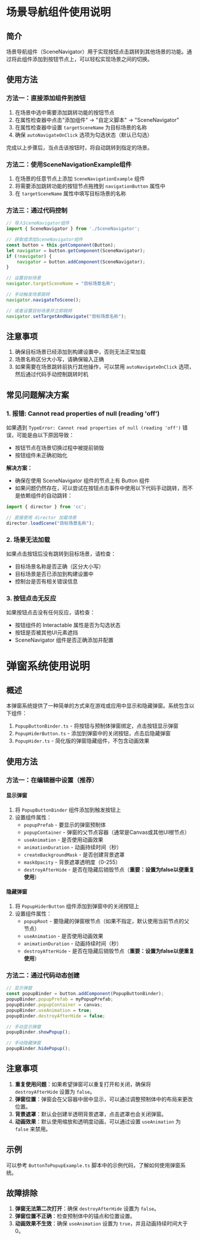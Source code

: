 # 场景导航组件使用说明

## 简介
场景导航组件（SceneNavigator）用于实现按钮点击跳转到其他场景的功能。通过将此组件添加到按钮节点上，可以轻松实现场景之间的切换。

## 使用方法

### 方法一：直接添加组件到按钮

1. 在场景中选中需要添加跳转功能的按钮节点
2. 在属性检查器中点击"添加组件" -> "自定义脚本" -> "SceneNavigator"
3. 在属性检查器中设置 `targetSceneName` 为目标场景的名称
4. 确保 `autoNavigateOnClick` 选项为勾选状态（默认已勾选）

完成以上步骤后，当点击该按钮时，将自动跳转到指定的场景。

### 方法二：使用SceneNavigationExample组件

1. 在场景的任意节点上添加 `SceneNavigationExample` 组件
2. 将需要添加跳转功能的按钮节点拖拽到 `navigationButton` 属性中
3. 在 `targetSceneName` 属性中填写目标场景的名称

### 方法三：通过代码控制

```typescript
// 导入SceneNavigator组件
import { SceneNavigator } from './SceneNavigator';

// 获取或添加SceneNavigator组件
const button = this.getComponent(Button);
let navigator = button.getComponent(SceneNavigator);
if (!navigator) {
    navigator = button.addComponent(SceneNavigator);
}

// 设置目标场景
navigator.targetSceneName = "目标场景名称";

// 手动触发场景跳转
navigator.navigateToScene();

// 或者设置目标场景并立即跳转
navigator.setTargetAndNavigate("目标场景名称");
```

## 注意事项

1. 确保目标场景已经添加到构建设置中，否则无法正常加载
2. 场景名称区分大小写，请确保输入正确
3. 如果需要在场景跳转前执行其他操作，可以禁用 `autoNavigateOnClick` 选项，然后通过代码手动控制跳转时机

## 常见问题解决方案

### 1. 报错: Cannot read properties of null (reading 'off')

如果遇到 `TypeError: Cannot read properties of null (reading 'off')` 错误，可能是由以下原因导致：

- 按钮节点在场景切换过程中被提前销毁
- 按钮组件未正确初始化

**解决方案：**

- 确保在使用 SceneNavigator 组件的节点上有 Button 组件
- 如果问题仍然存在，可以尝试在按钮点击事件中使用以下代码手动跳转，而不是依赖组件的自动跳转：

```typescript
import { director } from 'cc';

// 直接使用 director 加载场景
director.loadScene("目标场景名称");
```

### 2. 场景无法加载

如果点击按钮后没有跳转到目标场景，请检查：

- 目标场景名称是否正确（区分大小写）
- 目标场景是否已添加到构建设置中
- 控制台是否有相关错误信息

### 3. 按钮点击无反应

如果按钮点击没有任何反应，请检查：

- 按钮组件的 Interactable 属性是否为勾选状态
- 按钮是否被其他UI元素遮挡
- SceneNavigator 组件是否正确添加并配置 

# 弹窗系统使用说明

## 概述

本弹窗系统提供了一种简单的方式来在游戏或应用中显示和隐藏弹窗。系统包含以下组件：

1. `PopupButtonBinder.ts` - 将按钮与预制体弹窗绑定，点击按钮显示弹窗
2. `PopupHiderButton.ts` - 添加到弹窗中的关闭按钮，点击后隐藏弹窗
3. `PopupHider.ts` - 简化版的弹窗隐藏组件，不包含动画效果

## 使用方法

### 方法一：在编辑器中设置（推荐）

#### 显示弹窗

1. 将 `PopupButtonBinder` 组件添加到触发按钮上
2. 设置组件属性：
   - `popupPrefab` - 要显示的弹窗预制体
   - `popupContainer` - 弹窗的父节点容器（通常是Canvas或其他UI根节点）
   - `useAnimation` - 是否使用动画效果
   - `animationDuration` - 动画持续时间（秒）
   - `createBackgroundMask` - 是否创建背景遮罩
   - `maskOpacity` - 背景遮罩透明度（0-255）
   - `destroyAfterHide` - 是否在隐藏后销毁节点（**重要：设置为false以便重复使用**）

#### 隐藏弹窗

1. 将 `PopupHiderButton` 组件添加到弹窗中的关闭按钮上
2. 设置组件属性：
   - `popupRoot` - 要隐藏的弹窗根节点（如果不指定，默认使用当前节点的父节点）
   - `useAnimation` - 是否使用动画效果
   - `animationDuration` - 动画持续时间（秒）
   - `destroyAfterHide` - 是否在隐藏后销毁节点（**重要：设置为false以便重复使用**）

### 方法二：通过代码动态创建

```typescript
// 显示弹窗
const popupBinder = button.addComponent(PopupButtonBinder);
popupBinder.popupPrefab = myPopupPrefab;
popupBinder.popupContainer = canvas;
popupBinder.useAnimation = true;
popupBinder.destroyAfterHide = false;

// 手动显示弹窗
popupBinder.showPopup();

// 手动隐藏弹窗
popupBinder.hidePopup();
```

## 注意事项

1. **重复使用问题**：如果希望弹窗可以重复打开和关闭，确保将 `destroyAfterHide` 设置为 `false`。
2. **弹窗位置**：弹窗会在父容器中居中显示，可以通过调整预制体中的布局来更改位置。
3. **背景遮罩**：默认会创建半透明背景遮罩，点击遮罩也会关闭弹窗。
4. **动画效果**：默认使用缩放和透明度动画，可以通过设置 `useAnimation` 为 `false` 来禁用。

## 示例

可以参考 `ButtonToPopupExample.ts` 脚本中的示例代码，了解如何使用弹窗系统。

## 故障排除

1. **弹窗无法第二次打开**：确保 `destroyAfterHide` 设置为 `false`。
2. **弹窗位置不正确**：检查预制体中的锚点和位置设置。
3. **动画效果不生效**：确保 `useAnimation` 设置为 `true`，并且动画持续时间大于0。 
